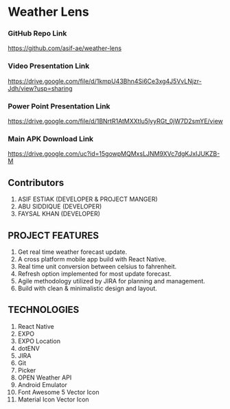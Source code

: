 # Weather Lens
### GitHub Repo Link
https://github.com/asif-ae/weather-lens
### Video Presentation Link
https://drive.google.com/file/d/1kmpU43Bhn4Si6Ce3xg4J5VvLNjzr-Jdh/view?usp=sharing
### Power Point Presentation Link
https://drive.google.com/file/d/1BNrtR1AtMXXtlu5lyyRGt_0jW7D2smYE/view
### Main APK Download Link
https://drive.google.com/uc?id=15gowpMQMxsLJNM9XVc7dgKJxIJUKZB-M

## Contributors
1. ASIF ESTIAK (DEVELOPER & PROJECT MANGER)
2. ABU SIDDIQUE (DEVELOPER)
3. FAYSAL KHAN (DEVELOPER)

## PROJECT FEATURES
1. Get real time weather forecast update.
2. A cross platform mobile app build with React Native.
3. Real time unit conversion between celsius to fahrenheit.
4. Refresh option implemented for most update forecast.
5. Agile methodology utilized by JIRA for planning and management.
6. Build with clean & minimalistic design and layout.

## TECHNOLOGIES
1. React Native
2. EXPO
3. EXPO Location
4. dotENV
5. JIRA
6. Git
7. Picker
8. OPEN Weather API
9. Android Emulator
11. Font Awesome 5 Vector Icon
12. Material Icon Vector Icon